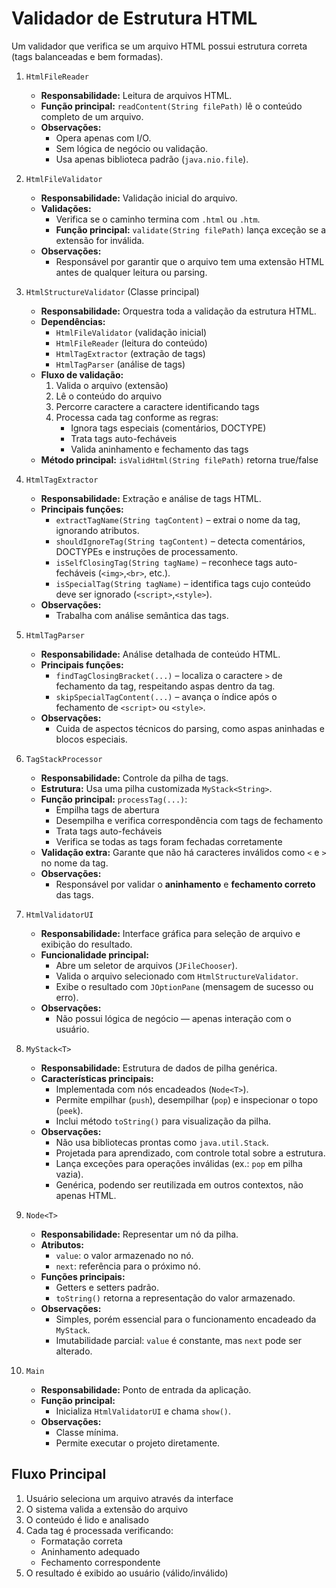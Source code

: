 # Validador de Estrutura HTML

Um validador que verifica se um arquivo HTML possui estrutura correta (tags balanceadas e bem formadas).

1. `HtmlFileReader`
    - **Responsabilidade:** Leitura de arquivos HTML.
    - **Função principal:** `readContent(String filePath)` lê o conteúdo completo de um arquivo.
    - **Observações:**
        - Opera apenas com I/O.
        - Sem lógica de negócio ou validação.
        - Usa apenas biblioteca padrão (`java.nio.file`).

2. `HtmlFileValidator`
    - **Responsabilidade:** Validação inicial do arquivo.
    - **Validações:**
        - Verifica se o caminho termina com `.html` ou `.htm`.
        - **Função principal:** `validate(String filePath)` lança exceção se a extensão for inválida.
    - **Observações:**
        - Responsável por garantir que o arquivo tem uma extensão HTML antes de qualquer leitura ou parsing.

3. `HtmlStructureValidator` (Classe principal)
    - **Responsabilidade:** Orquestra toda a validação da estrutura HTML.
    - **Dependências:**
        - `HtmlFileValidator` (validação inicial)
        - `HtmlFileReader` (leitura do conteúdo)
        - `HtmlTagExtractor` (extração de tags)
        - `HtmlTagParser` (análise de tags)
    - **Fluxo de validação:**
        1. Valida o arquivo (extensão)
        2. Lê o conteúdo do arquivo
        3. Percorre caractere a caractere identificando tags
        4. Processa cada tag conforme as regras:
            - Ignora tags especiais (comentários, DOCTYPE)
            - Trata tags auto-fecháveis
            - Valida aninhamento e fechamento das tags
    - **Método principal:** `isValidHtml(String filePath)` retorna true/false

4. `HtmlTagExtractor`
    - **Responsabilidade:** Extração e análise de tags HTML.
    - **Principais funções:**
        - `extractTagName(String tagContent)` – extrai o nome da tag, ignorando atributos.
        - `shouldIgnoreTag(String tagContent)` – detecta comentários, DOCTYPEs e instruções de processamento.
        - `isSelfClosingTag(String tagName)` – reconhece tags auto-fecháveis (`<img>`,`<br>`, etc.).
        - `isSpecialTag(String tagName)` – identifica tags cujo conteúdo deve ser ignorado (`<script>`,`<style>`).
    - **Observações:**
        - Trabalha com análise semântica das tags.

5. `HtmlTagParser`
    - **Responsabilidade:** Análise detalhada de conteúdo HTML.
    - **Principais funções:**
        - `findTagClosingBracket(...)` – localiza o caractere `>` de fechamento da tag, respeitando aspas dentro da tag.
        - `skipSpecialTagContent(...)` – avança o índice após o fechamento de `<script>` ou `<style>`.
    - **Observações:**
        - Cuida de aspectos técnicos do parsing, como aspas aninhadas e blocos especiais.

6. `TagStackProcessor`
    - **Responsabilidade:** Controle da pilha de tags.
    - **Estrutura:** Usa uma pilha customizada `MyStack<String>`.
    - **Função principal:** `processTag(...)`:
        - Empilha tags de abertura
        - Desempilha e verifica correspondência com tags de fechamento
        - Trata tags auto-fecháveis
        - Verifica se todas as tags foram fechadas corretamente
    - **Validação extra:** Garante que não há caracteres inválidos como `<` e `>` no nome da tag.
    - **Observações:**
        - Responsável por validar o **aninhamento** e **fechamento correto** das tags.

7. `HtmlValidatorUI`
    - **Responsabilidade:** Interface gráfica para seleção de arquivo e exibição do resultado.
    - **Funcionalidade principal:**
        - Abre um seletor de arquivos (`JFileChooser`).
        - Valida o arquivo selecionado com `HtmlStructureValidator`.
        - Exibe o resultado com `JOptionPane` (mensagem de sucesso ou erro).
    - **Observações:**
        - Não possui lógica de negócio — apenas interação com o usuário.

8. `MyStack<T>`
    - **Responsabilidade:** Estrutura de dados de pilha genérica.
    - **Características principais:**
        - Implementada com nós encadeados (`Node<T>`).
        - Permite empilhar (`push`), desempilhar (`pop`) e inspecionar o topo (`peek`).
        - Inclui método `toString()` para visualização da pilha.
    - **Observações:**
        - Não usa bibliotecas prontas como `java.util.Stack`.
        - Projetada para aprendizado, com controle total sobre a estrutura.
        - Lança exceções para operações inválidas (ex.: `pop` em pilha vazia).
        - Genérica, podendo ser reutilizada em outros contextos, não apenas HTML.

9. `Node<T>`
    - **Responsabilidade:** Representar um nó da pilha.
    - **Atributos:**
        - `value`: o valor armazenado no nó.
        - `next`: referência para o próximo nó.
    - **Funções principais:**
        - Getters e setters padrão.
        - `toString()` retorna a representação do valor armazenado.
    - **Observações:**
        - Simples, porém essencial para o funcionamento encadeado da `MyStack`.
        - Imutabilidade parcial: `value` é constante, mas `next` pode ser alterado.

10. `Main`
    - **Responsabilidade:** Ponto de entrada da aplicação.
    - **Função principal:**
        - Inicializa `HtmlValidatorUI` e chama `show()`.
    - **Observações:**
        - Classe mínima.
        - Permite executar o projeto diretamente.

## Fluxo Principal

1. Usuário seleciona um arquivo através da interface
2. O sistema valida a extensão do arquivo
3. O conteúdo é lido e analisado
4. Cada tag é processada verificando:
    - Formatação correta
    - Aninhamento adequado
    - Fechamento correspondente
5. O resultado é exibido ao usuário (válido/inválido)